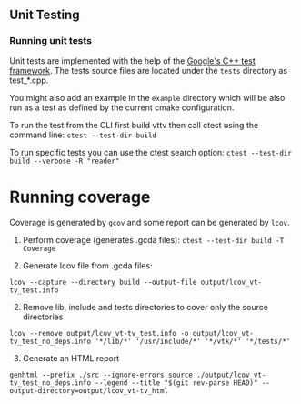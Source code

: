 ## Unit Testing


### Running unit tests

Unit tests are implemented with the help of the [Google's C++ test framework](https://github.com/google/googletest).
The tests source files are located under the `tests` directory as test_*.cpp.

You might also add an example in the `example` directory which will be also run as a test as defined by the current cmake configuration.

To run the test from the CLI first build vttv then call ctest using the command line:
`ctest --test-dir build`


To run specific tests you can use the ctest search option:
`ctest --test-dir build --verbose -R "reader"`

# Running coverage

Coverage is generated by `gcov` and some report can be generated by `lcov`.

1. Perform coverage (generates .gcda files):
`ctest --test-dir build -T Coverage`

1. Generate lcov file from .gcda files:

```shell
lcov --capture --directory build --output-file output/lcov_vt-tv_test.info
```

2. Remove lib, include and tests directories to cover only the source directories
```shell
lcov --remove output/lcov_vt-tv_test.info -o output/lcov_vt-tv_test_no_deps.info '*/lib/*' '/usr/include/*' '*/vtk/*' '*/tests/*'
```
3. Generate an HTML report
```shell
genhtml --prefix ./src --ignore-errors source ./output/lcov_vt-tv_test_no_deps.info --legend --title "$(git rev-parse HEAD)" --output-directory=output/lcov_vt-tv_html
```
